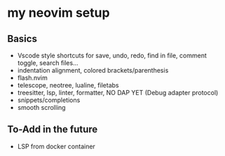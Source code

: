 # my neovim setup

## Basics
- Vscode style shortcuts for save, undo, redo, find in file, comment toggle, search files...
- indentation alignment, colored brackets/parenthesis
- flash.nvim
- telescope, neotree, lualine, filetabs
- treesitter, lsp, linter, formatter, NO DAP YET (Debug adapter protocol)
- snippets/completions
- smooth scrolling

## To-Add in the future
- LSP from docker container
